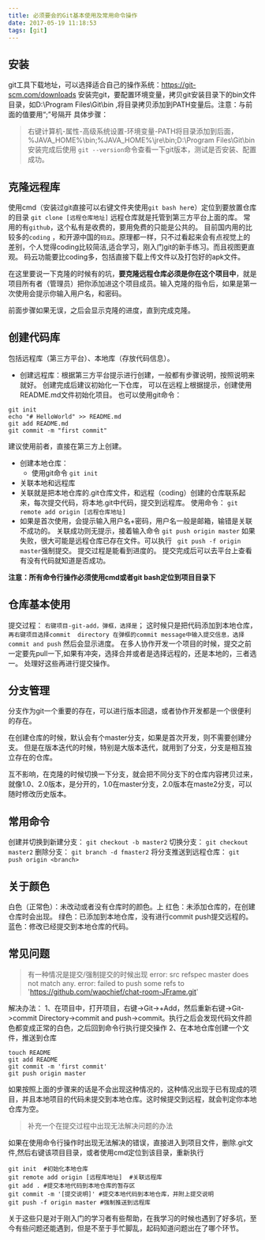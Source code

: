```yaml
---
title: 必须要会的Git基本使用及常用命令操作
date: 2017-05-19 11:18:53
tags: [git]
---
```

## 安装
git工具下载地址，可以选择适合自己的操作系统：https://git-scm.com/downloads
安装完git，要配置环境变量，拷贝git安装目录下的bin文件目录，如D:\Program Files\Git\bin
,将目录拷贝添加到PATH变量后。注意：与前面的值要用“;”号隔开
具体步骤：
> 右键计算机-属性-高级系统设置-环境变量-PATH将目录添加到后面，%JAVA_HOME%\bin;%JAVA_HOME%\jre\bin;D:\Program Files\Git\bin
安装完成后使用 `git --version`命令查看一下git版本，测试是否安装、配置成功。
<!--more--> 
## 克隆远程库
使用cmd（安装过git直接可以右键文件夹使用`git bash her`e）定位到要放置仓库的目录
`git clone [远程仓库地址]`
远程仓库就是托管到第三方平台上面的库。
常用的有`github`，这个私有是收费的，要用免费的只能是公共的。
目前国内用的比较多的`coding` ，和开源中国的`码云`。原理都一样，只不过看起来会有点视觉上的差别，个人觉得coding比较简洁,适合学习，刚入门git的新手练习。而且视图更直观。
码云功能要比coding多，包括直接下载上传文件以及打包好的apk文件。

在这里要说一下克隆的时候有的坑，**要克隆远程仓库必须是你在这个项目中**，就是项目所有者（管理员）把你添加进这个项目成员。输入克隆的指令后，如果是第一次使用会提示你输入用户名，和密码。

前面步骤如果无误，之后会显示克隆的进度，直到完成克隆。

## 创建代码库
包括远程库（第三方平台）、本地库（存放代码信息）。
- 创建远程库：根据第三方平台提示进行创建，一般都有步骤说明，按照说明来就好。
创建完成后建议初始化一下仓库，
可以在远程上根据提示，创建使用README.md文件初始化项目。
也可以使用git命令：
```
git init
echo "# HelloWorld" >> README.md
git add README.md
git commit -m "first commit"
```
建议使用前者，直接在第三方上创建。
- 创建本地仓库：
	- 使用git命令 `git init`
-  关联本地和远程库
 - 关联就是把本地仓库的.git仓库文件，和远程（coding）创建的仓库联系起来，每次提交代码，将本地.git中代码，提交到远程库。
使用命令：
`git remote add origin [远程仓库地址]`
 - 如果是首次使用，会提示输入用户名+密码，用户名一般是邮箱，输错是关联不成功的。
 关联成功则无提示，接着输入命令
 `git push origin master`
 如果失败，很大可能是远程仓库已存在文件。可以执行
` git push -f origin master`强制提交。
 提交过程是能看到进度的。
 提交完成后可以去平台上查看有没有代码就知道是否成功。
 
 **注意：所有命令行操作必须使用cmd或者git bash定位到项目目录下**

## 仓库基本使用
提交过程：
`右键项目-git-add，弹框，选择是`；
这时候只是把代码添加到本地仓库，
`再右键项目选择commit  directory 在弹框的commit message中输入提交信息，选择commit and push`
然后会显示进度。
在多人协作开发一个项目的时候，提交之前一定要先pull一下,如果有冲突，选择合并或者是选择远程的，还是本地的，三者选一。
处理好这些再进行提交操作。

## 分支管理
分支作为git一个重要的存在，可以进行版本回退，或者协作开发都是一个很便利的存在。

在创建仓库的时候，默认会有个master分支，如果是首次开发，则不需要创建分支。
但是在版本迭代的时候，特别是大版本迭代，就用到了分支，分支是相互独立存在的仓库。

互不影响，在克隆的时候切换一下分支，就会把不同分支下的仓库内容拷贝过来，就像1.0、2.0版本，是分开的，1.0在master分支，2.0版本在maste2分支，可以随时修改历史版本。

## 常用命令
创建并切换到新建分支：
`git checkout -b master2`
切换分支：
`git checkout master2`
删除分支：
`git branch -d fmaster2`
将分支推送到远程仓库：
`git push origin <branch>`

## 关于颜色

白色（正常色）：未改动或者没有仓库时的颜色。上
红色：未添加仓库的，在创建仓库时会出现。
绿色：已添加到本地仓库，没有进行commit push提交远程的。
蓝色：修改已经提交到本地仓库的代码。

## 常见问题
> 有一种情况是提交/强制提交的时候出现
error: src refspec master does not match any.
error: failed to push some refs to 'https://github.com/wapchief/chat-room-JFrame.git'

解决办法：
1、在项目中，打开项目，右键->Git->+Add，然后重新右键->Git->commit Directory->commit and push->commit。执行之后会发现代码文件颜色都变成正常的白色，之后回到命令行执行提交操作
2、在本地仓库创建一个文件，推送到仓库
```
touch README
git add README 
git commit -m 'first commit'
git push origin master
```
如果按照上面的步骤来的话是不会出现这种情况的，这种情况出现于已有现成的项目，并且本地项目的代码未提交到本地仓库。这时候提交到远程，就会判定你本地仓库为空。

> 补充一个在提交过程中出现无法解决问题的办法

如果在使用命令行操作时出现无法解决的错误，直接进入到项目文件，删除.git文件,然后右键该项目目录，或者使用cmd定位到该目录，重新执行
```
git init  #初始化本地仓库
git remote add origin [远程库地址]  #关联远程库
git add . #提交本地代码到本地仓库的暂存区
git commit -m '[提交说明]' #提交本地代码到本地仓库，并附上提交说明
git push -f origin master #强制推送到远程库
```

关于这些只是对于刚入门的学习者有些帮助，在我学习的时候也遇到了好多坑，至今有些问题还能遇到，但是不至于手忙脚乱，起码知道问题出在了哪个环节。